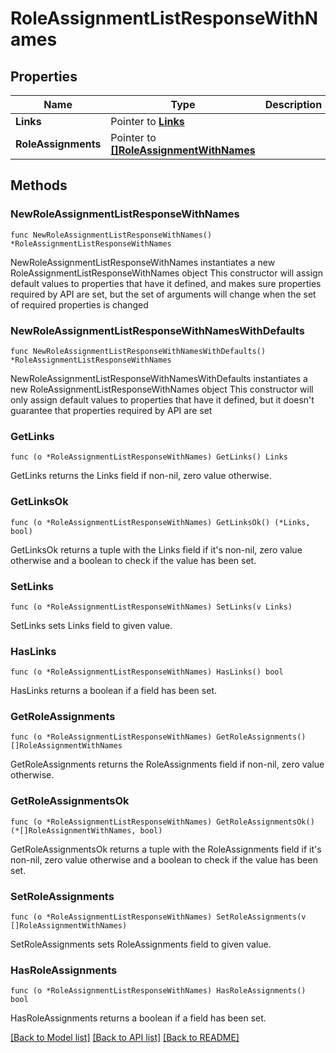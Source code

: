 # RoleAssignmentListResponseWithNames

## Properties

Name | Type | Description | Notes
------------ | ------------- | ------------- | -------------
**Links** | Pointer to [**Links**](Links.md) |  | [optional] 
**RoleAssignments** | Pointer to [**[]RoleAssignmentWithNames**](RoleAssignmentWithNames.md) |  | [optional] 

## Methods

### NewRoleAssignmentListResponseWithNames

`func NewRoleAssignmentListResponseWithNames() *RoleAssignmentListResponseWithNames`

NewRoleAssignmentListResponseWithNames instantiates a new RoleAssignmentListResponseWithNames object
This constructor will assign default values to properties that have it defined,
and makes sure properties required by API are set, but the set of arguments
will change when the set of required properties is changed

### NewRoleAssignmentListResponseWithNamesWithDefaults

`func NewRoleAssignmentListResponseWithNamesWithDefaults() *RoleAssignmentListResponseWithNames`

NewRoleAssignmentListResponseWithNamesWithDefaults instantiates a new RoleAssignmentListResponseWithNames object
This constructor will only assign default values to properties that have it defined,
but it doesn't guarantee that properties required by API are set

### GetLinks

`func (o *RoleAssignmentListResponseWithNames) GetLinks() Links`

GetLinks returns the Links field if non-nil, zero value otherwise.

### GetLinksOk

`func (o *RoleAssignmentListResponseWithNames) GetLinksOk() (*Links, bool)`

GetLinksOk returns a tuple with the Links field if it's non-nil, zero value otherwise
and a boolean to check if the value has been set.

### SetLinks

`func (o *RoleAssignmentListResponseWithNames) SetLinks(v Links)`

SetLinks sets Links field to given value.

### HasLinks

`func (o *RoleAssignmentListResponseWithNames) HasLinks() bool`

HasLinks returns a boolean if a field has been set.

### GetRoleAssignments

`func (o *RoleAssignmentListResponseWithNames) GetRoleAssignments() []RoleAssignmentWithNames`

GetRoleAssignments returns the RoleAssignments field if non-nil, zero value otherwise.

### GetRoleAssignmentsOk

`func (o *RoleAssignmentListResponseWithNames) GetRoleAssignmentsOk() (*[]RoleAssignmentWithNames, bool)`

GetRoleAssignmentsOk returns a tuple with the RoleAssignments field if it's non-nil, zero value otherwise
and a boolean to check if the value has been set.

### SetRoleAssignments

`func (o *RoleAssignmentListResponseWithNames) SetRoleAssignments(v []RoleAssignmentWithNames)`

SetRoleAssignments sets RoleAssignments field to given value.

### HasRoleAssignments

`func (o *RoleAssignmentListResponseWithNames) HasRoleAssignments() bool`

HasRoleAssignments returns a boolean if a field has been set.


[[Back to Model list]](../README.md#documentation-for-models) [[Back to API list]](../README.md#documentation-for-api-endpoints) [[Back to README]](../README.md)


